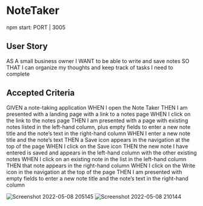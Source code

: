 # NoteTaker

npm start: PORT | 3005


## User Story 
AS A small business owner
I WANT to be able to write and save notes
SO THAT I can organize my thoughts and keep track of tasks I need to complete

## Accepted Criteria
GIVEN a note-taking application
WHEN I open the Note Taker
THEN I am presented with a landing page with a link to a notes page
WHEN I click on the link to the notes page
THEN I am presented with a page with existing notes listed in the left-hand column, plus empty fields to enter a new note title and the note’s text in the right-hand column
WHEN I enter a new note title and the note’s text
THEN a Save icon appears in the navigation at the top of the page
WHEN I click on the Save icon
THEN the new note I have entered is saved and appears in the left-hand column with the other existing notes
WHEN I click on an existing note in the list in the left-hand column
THEN that note appears in the right-hand column
WHEN I click on the Write icon in the navigation at the top of the page
THEN I am presented with empty fields to enter a new note title and the note’s text in the right-hand column

![Screenshot 2022-05-08 205145](https://user-images.githubusercontent.com/43555160/167325007-b4eb6529-09b4-4b4f-a3c4-04dead528a01.png)
![Screenshot 2022-05-08 210144](https://user-images.githubusercontent.com/43555160/167325008-7cb4e628-b765-41ed-a88a-3e512013412a.png)
